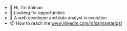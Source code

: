 - 👋 Hi, I’m Salman
- 👀 Looking for opportunities
- 🌱 A web developer and data analyst in evolution
- 📫 How to reach me www.linkedin.com/in/salmantariqst

<!---
SalmanTariq-st/SalmanTariq-st is a ✨ special ✨ repository because its `README.md` (this file) appears on your GitHub profile.
You can click the Preview link to take a look at your changes.
--->
